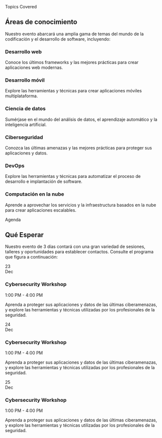 <section className="w-full py-12">
  <div className="space-y-12">
    <div className="flex flex-col items-center justify-center space-y-4 text-center">
      <div className="space-y-2">
        <Badge variant="secondary">
        Topics Covered
        </Badge>
        <h2 className="text-3xl font-bold tracking-tighter sm:text-5xl">Áreas de conocimiento </h2>
        <p className="max-w-[900px] text-muted-foreground md:text-xl/relaxed lg:text-base/relaxed xl:text-xl/relaxed">
          Nuestro evento abarcará una amplia gama de temas del mundo de la codificación y el desarrollo de software, incluyendo:
        </p>
      </div>
    </div>
    <div className="mx-auto grid items-start gap-8 sm:max-w-4xl sm:grid-cols-2 md:gap-12 lg:max-w-5xl lg:grid-cols-3">
      <div className="grid gap-1">
        <h3 className="text-lg font-bold">Desarrollo web</h3>
        <p className="text-sm text-gray-500 dark:text-gray-400">
          Conoce los últimos frameworks y las mejores prácticas para crear aplicaciones web modernas.
        </p>
      </div>
      <div className="grid gap-1">
        <h3 className="text-lg font-bold">Desarrollo móvil</h3>
        <p className="text-sm text-gray-500 dark:text-gray-400">
          Explore las herramientas y técnicas para crear aplicaciones móviles multiplataforma.
        </p>
      </div>
      <div className="grid gap-1">
        <h3 className="text-lg font-bold">Ciencia de datos</h3>
        <p className="text-sm text-gray-500 dark:text-gray-400">
          Sumérjase en el mundo del análisis de datos, el aprendizaje automático y la inteligencia artificial.
        </p>
      </div>
      <div className="grid gap-1">
        <h3 className="text-lg font-bold">Ciberseguridad</h3>
        <p className="text-sm text-gray-500 dark:text-gray-400">
          Conozca las últimas amenazas y las mejores prácticas para proteger sus aplicaciones y datos.
        </p>
      </div>
      <div className="grid gap-1">
        <h3 className="text-lg font-bold">DevOps</h3>
        <p className="text-sm text-gray-500 dark:text-gray-400">
          Explore las herramientas y técnicas para automatizar el proceso de desarrollo e implantación de software.
        </p>
      </div>
      <div className="grid gap-1">
        <h3 className="text-lg font-bold">Computación en la nube</h3>
        <p className="text-sm text-gray-500 dark:text-gray-400">
          Aprende a aprovechar los servicios y la infraestructura basados en la nube para crear aplicaciones escalables.
        </p>
      </div>
    </div>
  </div>
</section>
<section className="w-full py-12">
  <div className="space-y-12">
    <div className="flex flex-col items-center justify-center space-y-4 text-center">
      <div className="space-y-2">
        <Badge variant="secondary">
          Agenda
        </Badge>
        <h2 className="text-3xl font-bold tracking-tighter sm:text-5xl">Qué Esperar</h2>
        <p className="max-w-[900px] text-muted-foreground md:text-xl/relaxed lg:text-base/relaxed xl:text-xl/relaxed">
          Nuestro evento de 3 días contará con una gran variedad de sesiones, talleres y oportunidades para establecer contactos. Consulte
        el programa que figura a continuación:
        </p>
      </div>
    </div>
    <div className="mx-auto grid max-w-4xl gap-4">
      <Card>
        <CardContent className="p-4 gap-4 grid grid-cols-[100px_1fr] items-start">
          <div className="flex flex-col items-center gap-1">
            <div className="text-2xl font-bold">23</div>
            <div className="text-sm text-muted-foreground">Dec</div>
          </div>
          <div className="space-y-0.5">
            <h3 className="text-lg font-bold">Cybersecurity Workshop</h3>
            <p className="text-sm text-muted-foreground">1:00 PM - 4:00 PM</p>
            <p className="text-sm text-muted-foreground">
              Aprenda a proteger sus aplicaciones y datos de las últimas ciberamenazas, y explore las herramientas y técnicas utilizadas por los profesionales de la seguridad.
            </p>
          </div>
        </CardContent>
      </Card>
      <Card>
        <CardContent className="p-4 gap-4 grid grid-cols-[100px_1fr] items-start">
          <div className="flex flex-col items-center gap-1">
            <div className="text-2xl font-bold">24</div>
            <div className="text-sm text-muted-foreground">Dec</div>
          </div>
          <div className="space-y-0.5">
            <h3 className="text-lg font-bold">Cybersecurity Workshop</h3>
            <p className="text-sm text-muted-foreground">1:00 PM - 4:00 PM</p>
            <p className="text-sm text-muted-foreground">
              Aprenda a proteger sus aplicaciones y datos de las últimas ciberamenazas, y explore las herramientas y técnicas utilizadas por los profesionales de la seguridad.
            </p>
          </div>
        </CardContent>
      </Card>
      <Card>
        <CardContent className="p-4 gap-4 grid grid-cols-[100px_1fr] items-start">
          <div className="flex flex-col items-center gap-1">
            <div className="text-2xl font-bold">25</div>
            <div className="text-sm text-muted-foreground">Dec</div>
          </div>
          <div className="space-y-0.5">
            <h3 className="text-lg font-bold">Cybersecurity Workshop</h3>
            <p className="text-sm text-muted-foreground">1:00 PM - 4:00 PM</p>
            <p className="text-sm text-muted-foreground">
              Aprenda a proteger sus aplicaciones y datos de las últimas ciberamenazas, y explore las herramientas y técnicas utilizadas por los profesionales de la seguridad.
            </p>
          </div>
        </CardContent>
      </Card>
    </div>
  </div>
</section>
